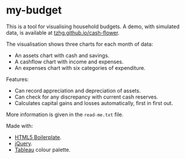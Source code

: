 # my-budget

This is a tool for visualising household budgets. A demo, with simulated data, is available at [tzhg.github.io/cash-flower](https://tzhg.github.io/cash-flower).

The visualisation shows three charts for each month of data:
- An assets chart with cash and savings.
- A cashflow chart with income and expenses.
- An expenses chart with six categories of expenditure.

Features:
- Can record appreciation and depreciation of assets.
- Can check for any discrepancy with current cash reserves.
- Calculates capital gains and losses automatically, first in first out.

More information is given in the `read-me.txt` file.

Made with:
- [HTML5 Boilerplate](https://html5boilerplate.com/).
- [jQuery](https://jquery.com/).
- [Tableau](https://www.tableau.com/) colour palette.
